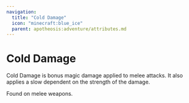 ```yaml
---
navigation:
  title: "Cold Damage"
  icon: "minecraft:blue_ice"
  parent: apotheosis:adventure/attributes.md
---
```


# Cold Damage

<Color id="blue">Cold Damage</Color> is bonus magic damage applied to melee attacks. It also applies a slow dependent on the strength of the damage.

Found on melee weapons.

